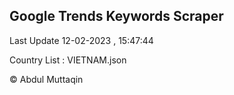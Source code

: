 

## Google Trends Keywords Scraper 
 
Last Update 12-02-2023 , 15:47:44

Country List :
VIETNAM.json



© Abdul Muttaqin 
